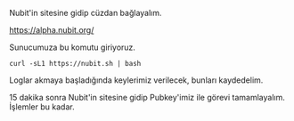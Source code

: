 

Nubit'in sitesine gidip cüzdan bağlayalım. 

https://alpha.nubit.org/

Sunucumuza bu komutu giriyoruz. 

```console
curl -sL1 https://nubit.sh | bash

```

Loglar akmaya başladığında keylerimiz verilecek, bunları kaydedelim.


15 dakika sonra Nubit'in sitesine gidip Pubkey'imiz ile görevi tamamlayalım. İşlemler bu kadar. 

